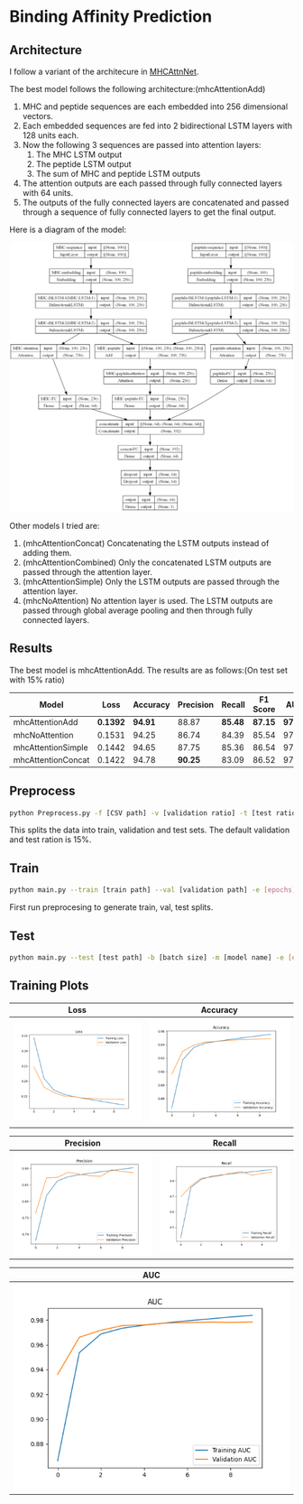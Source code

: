 # Binding Affinity Prediction

## Architecture

I follow a variant of the architecure in [MHCAttnNet](https://github.com/gopuvenkat/MHCAttnNet/tree/master).

The best model follows the following architecture:(mhcAttentionAdd)

1. MHC and peptide sequences are each embedded into 256 dimensional vectors.
2. Each embedded sequences are fed into 2 bidirectional LSTM layers with 128 units each.
3. Now the following 3 sequences are passed into attention layers:
    1. The MHC LSTM output
    2. The peptide LSTM output
    3. The sum of MHC and peptide LSTM outputs
4. The attention outputs are each passed through fully connected layers with 64 units.
5. The outputs of the fully connected layers are concatenated and passed through a sequence of fully connected layers to get the final output.

Here is a diagram of the model:

![mhcAttentionAdd](./data/mhcAttentionAdd.png)

Other models I tried are:

1. (mhcAttentionConcat) Concatenating the LSTM outputs instead of adding them.
2. (mhcAttentionCombined) Only the concatenated LSTM outputs are passed through the attention layer.
3. (mhcAttentionSimple) Only the LSTM outputs are passed through the attention layer.
4. (mhcNoAttention) No attention layer is used. The LSTM outputs are passed through global average pooling and then through fully connected layers.

## Results

The best model is mhcAttentionAdd. The results are as follows:(On test set with 15% ratio)

| Model | Loss | Accuracy | Precision | Recall | F1 Score | AUC |
| ----- | ---- | -------- | --------- | ------ | -------- | --- |
| mhcAttentionAdd | **0.1392** | **94.91** | 88.87 | **85.48** | **87.15** | **97.85** |
| mhcNoAttention | 0.1531 | 94.25 | 86.74 | 84.39 | 85.54 | 97.47 |
| mhcAttentionSimple | 0.1442 | 94.65 | 87.75 | 85.36 | 86.54 | 97.73 |
| mhcAttentionConcat | 0.1422 | 94.78 | **90.25** | 83.09 | 86.52 | 97.81 |

## Preprocess

```bash
python Preprocess.py -f [CSV path] -v [validation ratio] -t [test ratio] -tp [train path] -vp [validation path] -tep [test path]
```

This splits the data into train, validation and test sets. The default validation and test ration is 15%.

## Train

```bash
python main.py --train [train path] --val [validation path] -e [epochs] -b [batch size] -lr [learning rate] -l [loss function] -ed [embedding dimension] -ru [RNN units] -s [sequence length] -v [vocab size] -fci [inner FC units] -fco [outer FC units] -cd [context dim] -m [model name]
```

First run preprocesing to generate train, val, test splits.

## Test

```bash
python main.py --test [test path] -b [batch size] -m [model name] -e [epochs] -b [batch size] -lr [learning rate] -l [loss function] -ed [embedding dimension] -ru [RNN units] -s [sequence length] -v [vocab size] -fci [inner FC units] -fco [outer FC units] -cd [context dim] -m [model name]
```

## Training Plots

| Loss | Accuracy |
|:-------:|:-------:|
| ![Loss](./data/loss.png) | ![Accuracy](./data/accuracy.png) |

| Precision | Recall |
|:-------:|:-------:|
| ![Precision](./data/precision.png) | ![Recall](./data/recall.png) |

| AUC |
|:-------:|
| ![AUC](./data/auc.png) |
